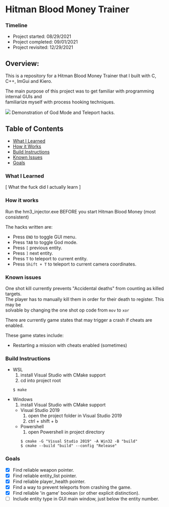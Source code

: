 # Hitman Blood Money Trainer
### Timeline
- Project started:      08/29/2021
- Project completed:    09/01/2021
- Project revisited:    12/29/2021
  
## Overview:
This is a repository for a Hitman Blood Money Trainer that I built with C, C++, ImGui and Kiero.

The main purpose of this project was to get familiar with programming internal GUIs and  
familiarize myself with process hooking techniques.

<img src="./resources/demo.gif"/>
Demonstration of God Mode and Teleport hacks.  

## Table of Contents
- [What I Learned](#what-i-learned)
- [How it Works](#how-it-works)
- [Build Instructions](#build-instructions)
- [Known Issues](#known-issues)
- [Goals](#Goals)
  
### What I Learned
[ What the fuck did I actually learn ]

### How it works
Run the hm3_injector.exe BEFORE you start Hitman Blood Money (most consistent)

The hacks written are:
- Press <code>END</code> to toggle GUI menu.
- Press <code>TAB</code> to toggle God mode.
- Press <code>[</code> previous entity.
- Press <code>]</code> next entity.
- Press <code>T</code> to teleport to current entity.
- Press <code>Shift + T</code> to teleport to current camera coordinates.

### Known issues
One shot kill currently prevents "Accidental deaths" from counting as killed targets.  
The player has to manually kill them in order for their death to register. This may be  
solvable by changing the one shot op code from <code>mov</code> to <code>xor</code>

There are currently game states that may trigger a crash if cheats are enabled.

These game states include:
- Restarting a mission with cheats enabled (sometimes)

### Build Instructions
- WSL
	1. install Visual Studio with CMake support
	2. cd into project root
    ```
    $ make
    ```
- Windows
	1. install Visual Studio with CMake support
    - Visual Studio 2019
        1. open the project folder in Visual Studio 2019
        2. ctrl + shift + b
    - Powershell
        1. open Powershell in project directory
        ```
        $ cmake -G "Visual Studio 2019" -A Win32 -B "build"
        $ cmake --build "build" --config "Release"
        ```

### Goals
 - [x] Find reliable weapon pointer.
 - [x] Find reliable entity_list pointer.
 - [x] Find reliable player_health pointer.
 - [x] Find a way to prevent teleports from crashing the game.
 - [x] Find reliable 'in game' boolean (or other explicit distinction).
 - [ ] Include entity type in GUI main window, just below the entity number.
